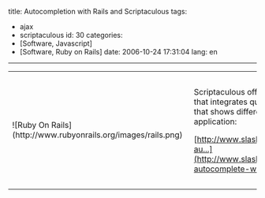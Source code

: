 title: Autocompletion with Rails and Scriptaculous
tags:
- ajax
- scriptaculous
id: 30
categories:
- [Software, Javascript]
- [Software, Ruby on Rails]
date: 2006-10-24 17:31:04
lang: en
---

<table>
<tbody><tr>
  <td>![Ruby On Rails](http://www.rubyonrails.org/images/rails.png)</td>

  <td style="padding: 15px">

Scriptaculous offers a nice autocompletion component that integrates quite well with Ruby on Rails.Here is a link that shows different ways to plug it in your rails application:

[http://www.slash7.com/articles/2005/08/13/ajaxariffic-au...](http://www.slash7.com/articles/2005/08/13/ajaxariffic-autocomplete-with-scriptaculous)</td>
</tr>
</tbody></table>